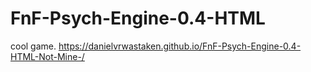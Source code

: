 # FnF-Psych-Engine-0.4-HTML
cool game.
https://danielvrwastaken.github.io/FnF-Psych-Engine-0.4-HTML-Not-Mine-/
